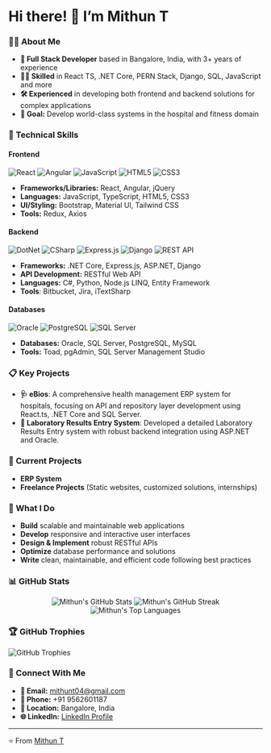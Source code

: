 # Hi there! 👋 I’m Mithun T

### 👨‍💻 About Me
- **💼 Full Stack Developer** based in Bangalore, India, with 3+ years of experience
- **👨‍🔧 Skilled**  in React TS, .NET Core, PERN Stack,  Django, SQL, JavaScript and more
- **🛠️ Experienced** in developing both frontend and backend solutions for complex applications
- **🎯 Goal:** Develop world-class systems in the hospital and fitness domain

### 🔧 Technical Skills

#### **Frontend**
![React](https://img.shields.io/badge/-React-61DAFB?logo=react&logoColor=000&style=for-the-badge)
![Angular](https://img.shields.io/badge/-Angular-DD0031?logo=angular&logoColor=white&style=for-the-badge)
![JavaScript](https://img.shields.io/badge/-JavaScript-F7DF1E?logo=javascript&logoColor=black&style=for-the-badge)
![HTML5](https://img.shields.io/badge/-HTML5-E34F26?logo=html5&logoColor=white&style=for-the-badge)
![CSS3](https://img.shields.io/badge/-CSS3-1572B6?logo=css3&logoColor=white&style=for-the-badge)

- **Frameworks/Libraries:** React, Angular, jQuery
- **Languages:** JavaScript, TypeScript, HTML5, CSS3
- **UI/Styling:** Bootstrap, Material UI, Tailwind CSS
- **Tools:**  Redux, Axios

#### **Backend**
![DotNet](https://img.shields.io/badge/-DotNet-512BD4?logo=dotnet&logoColor=white&style=for-the-badge)
![CSharp](https://img.shields.io/badge/-C%23-239120?logo=csharp&logoColor=white&style=for-the-badge)
![Express.js](https://img.shields.io/badge/-Express.js-black?logo=Express&logoColor=white&style=for-the-badge)
![Django](https://img.shields.io/badge/-Django-002444?logo=django&logoColor=white&style=for-the-badge)
![REST API](https://img.shields.io/badge/-REST_API-FF6F00?style=for-the-badge)

- **Frameworks:** .NET Core, Express.js, ASP.NET, Django
- **API Development:** RESTful Web API
- **Languages:** C#, Python, Node.js LINQ, Entity Framework
- **Tools**: Bitbucket, Jira, iTextSharp

#### **Databases**
![Oracle](https://img.shields.io/badge/-Oracle-F80000?logo=oracle&logoColor=white&style=for-the-badge)
![PostgreSQL](https://img.shields.io/badge/-PostgreSQL-blue?logo=PostgreSQL&logoColor=white&style=for-the-badge)
![SQL Server](https://img.shields.io/badge/-SQL%20Server-CC2927?logo=microsoftsqlserver&logoColor=white&style=for-the-badge)

- **Databases:** Oracle, SQL Server, PostgreSQL, MySQL
- **Tools:** Toad, pgAdmin, SQL Server Management Studio

### 📋 Key Projects
- **🩺 eBios**: A comprehensive health management ERP system for hospitals, focusing on API and repository layer development using React.ts, .NET Core and SQL Server.
- **🧪 Laboratory Results Entry System**: Developed a detailed Laboratory Results Entry system with robust backend integration using ASP.NET and Oracle.
  
### 🌱 Current Projects
- **ERP System**
- **Freelance Projects** (Static websites, customized solutions, internships)
  
### 🎯 What I Do
- **Build** scalable and maintainable web applications
- **Develop** responsive and interactive user interfaces
- **Design & Implement** robust RESTful APIs
- **Optimize** database performance and solutions
- **Write** clean, maintainable, and efficient code following best practices

### 📊 GitHub Stats
<div align="center">
  <img src="https://github-readme-stats.vercel.app/api?username=mithun-t&show_icons=true&theme=radical" alt="Mithun's GitHub Stats" />
  <img src="https://github-readme-streak-stats.herokuapp.com/?user=mithun-t&theme=radical" alt="Mithun's GitHub Streak" />
  <img src="https://github-readme-stats.vercel.app/api/top-langs/?username=mithun-t&layout=compact&theme=radical" alt="Mithun's Top Languages" />
</div>

### 🏆 GitHub Trophies
![GitHub Trophies](https://github-profile-trophy.vercel.app/?username=mithun-t&theme=radical&margin-w=15&margin-h=15&no-bg=true&no-frame=true)

### 🔗 Connect With Me
- **📧 Email:** [mithunt04@gmail.com](mailto:mithunt04@gmail.com)
- **📱 Phone:** +91 9562601187
- **📍 Location:** Bangalore, India
- **🌐 LinkedIn:** [LinkedIn Profile](https://www.linkedin.com/in/mithun-t/)

---

⭐️ From [Mithun T](https://github.com/mithun-t)
